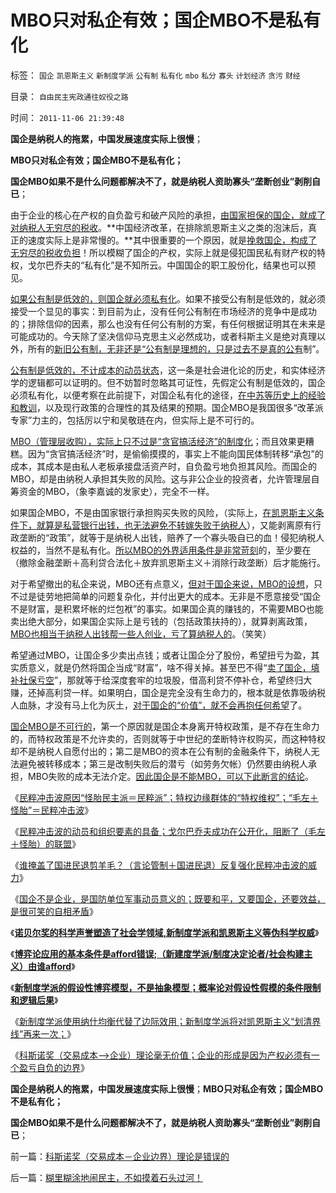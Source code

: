 # MBO只对私企有效；国企MBO不是私有化

标签： `国企` `凯恩斯主义` `新制度学派` `公有制` `私有化` `mbo` `私分` `寡头` `计划经济` `贪污` `财经` 

目录： `自由民主宪政通往奴役之路`

时间： `2011-11-06 21:39:48`

**国企是纳税人的拖累，中国发展速度实际上很慢**；

**MBO只对私企有效；国企MBO不是私有化；**

**国企MBO如果不是什么问题都解决不了，就是纳税人资助寡头“垄断创业”剥削自已**；

由于企业的核心在产权的自负盈亏和破产风险的承担，[由国家担保的国企，就成了对纳税人无穷尽的税收](../../../2008/8/1/亏损国企不破产，中国大动脉失血.md)。**中国经济改革，在排除凯恩斯主义之类的泡沫后，真正的速度实际上是非常慢的。**其中很重要的一个原因，就是[挽救国企，构成了无穷尽的税收负担](../../../2009/2/21/进化论：死亡是为了生存，经济中的淘汰和破产.md)！所以模糊了国企的产权，实际上就是侵犯国民私有财产权的特权，戈尔巴乔夫的“私有化”是不知所云。中国国企的职工股份化，结果也可以预见。

[如果公有制是低效的，则国企就必须私有化](../../../2011/1/19/米塞斯原理与百年中国历史错误.md)。如果不接受公有制是低效的，就必须接受一个显见的事实：到目前为止，没有任何公有制在市场经济的竞争中是成功的；排除信仰的因素，那么也没有任何公有制的方案，有任何根据证明其在未来是可能成功的。今天除了坚决信仰马克思主义必然成功，或者科斯主义是绝对真理以外，所有的[新旧公有制，无非还是“公有制是理想的，只是过去不是真的公有](../../../2011/10/24/新制度学派使用纳什均衡代替了边际效用.md)制”。

[公有制是低效的，不计成本的动员状态](../../../2010/11/2/“垄断是否合理”与“是否应干预垄断”.md)，这一条是社会进化论的历史，和实体经济学的逻辑都可以证明的。但不妨暂时忽略其可证性，先假定公有制是低效的，国企必须私有化，以便考察在此前提下，对国企私有化的途径，[在中苏等历史上的经验和教训](../../../2011/2/11/边际退出成本和休克疗法.md)，以及现行政策的合理性的其及结果的预期。国企MBO是我国很多“改革派专家”力主的，包括厉以宁和吴敬琏在内，但实际上是不可行的。

[MBO（管理层收购），实际上只不过是“贪官搞活经济”的制度化](../../../2010/1/27/中国的国企因为产权混乱而不可细分激励.md)；而且效果更糟糕。因为“贪官搞活经济”时，是偷偷摸摸的，事实上不能向国民体制转移“承包”的成本，其成本是由私人老板承接盘活资产时，自负盈亏地负担其风险。而国企的MBO，却是由纳税人承担其失败的风险。这与非公企业的投资者，允许管理层自筹资金的MBO，（象李嘉诚的发家史），完全不一样。

如果国企MBO，不是由国家银行承担购买失败的风险，（实际上，[在凯恩斯主义条件下，就算是私营银行出钱，也无法避免不转嫁失败于纳税人](../../../2009/8/13/改革关键的战区是银行造小造强承担责任的改革.md)），又能剥离原有行政垄断的“政策”，就等于是纳税人出钱，赔养了一个寡头吸自已的血！侵犯纳税人权益的，当然不是私有化。[所以MBO的外界适用条件是非常苛刻](../../../2009/8/8/政策是不能卖的，不值钱的国企根本卖不动.md)的，至少要在（撤除金融垄断＋高利贷合法化＋放弃凯恩斯主义＋消除行政垄断）后才能施行。

对于希望撤出的私企来说，MBO还有点意义，[但对于国企来说，MBO的设想](../../../2010/2/1/三聚氰胺事件反思公有制.md)，只不过是徒劳地把简单的问题复杂化，并付出更大的成本。无非是不愿意接受“国企不是财富，是积累坏帐的烂包袱”的事实。如果国企真的赚钱的，不需要MBO也能卖出绝大部分，如果国企实际上是亏钱的（包括政策扶持的），就算剥离政策，[MBO也相当于纳税人出钱帮一些人创业，亏了算纳税人的](../../../2008/9/21/三鹿股权提醒中国：国企MBO必须立刻停止!全部作废!.md)。（笑笑）

希望通过MBO，让国企多少卖出点钱；或者让国企分了股份，希望扭亏为盈，其实质意义，就是仍然将国企当成“财富”，啥不得关掉。甚至巴不得“[卖了国企，填补社保亏空](../../../2011/9/21/工薪所得税负可能世界第一！计划生育让养老体系崩溃！.md)”，那就等于给深度套牢的垃圾股，借高利贷不停补仓，希望终归大赚，还掉高利贷一样。如果明白，国企是完全没有生命力的，根本就是依靠吸纳税人血脉，才没有马上化为灰土，[对于国企的“价值”，就不会再抱任何希望](../../../2010/2/12/国企产权改革的两个步骤.md)了。

[国企MBO是不可行的](../../../2011/2/11/废除国企专营和垄断权，卖国将没门！.md)，第一个原因就是国企本身离开特权政策，是不存在生命力的，而特权政策是不允许卖的，否则就等于中世纪的垄断特许权购买，而这种特权却不是纳税人自愿付出的；第二是MBO的资本在公有制的金融条件下，纳税人无法避免被转移成本；第三是改制失败后的潜亏（如劳务欠帐）仍然要由纳税人承担，MBO失败的成本无法介定。[因此国企是不能MBO，可以下此断言的结论](../../../2011/2/11/废除国企专营和垄断权，卖国将没门！.md)。

《[民粹冲击波原因“怪胎民主派＝民粹派”；特权边缘群体的“特权维权”；“毛左＋怪胎”＝民粹冲击波](../../../2011/11/4/民粹冲击波的凶险和成因.md)》

《[民粹冲击波的动员和组织要素的具备；戈尔巴乔夫成功在公开化，阻断了（毛左＋怪胎）的联盟](../../../2011/11/5/民粹冲击波的动员和组织要素.md)》

《[谁掩盖了国进民退剪羊毛？（言论管制＋国进民退）反复强化民粹冲击波的威力](../../../2011/11/5/谁掩盖了国进民退的剪羊毛？.md)》

《[国企不是企业，是国防单位军事动员意义的；既要和平，又要国企，还要效益，是很可笑的自相矛盾](../../../2011/11/5/国企名“企”不是企业，国企是国防单位.md)》

《[**诺贝尔奖的科学声誉塑造了社会学领域,新制度学派和凯恩斯主义等伪科学权威**](../../../2011/10/7/诺贝尔奖的声誉塑造了新制度学派的权威.md)》

《[**博弈论应用的基本条件是afford错误;（新建度学派/制度决定论者/社会构建主义）由谁afford**](../../../2011/10/24/博弈论应用的基本条件是afford错误的损失.md)》

《[**新制度学派的假设性博弈模型，不是抽象模型；概率论对假设性假模的条件限制和逻辑后果**](../../../2011/10/24/新制度学派滥用数学，依赖于虚构的假设.md)》

《[新制度学派使用纳什均衡代替了边际效用；新制度学派将对凯恩斯主义“划清界线”再来一次；](../../../2011/10/24/新制度学派使用纳什均衡代替了边际效用.md)》

《[科斯诺奖（交易成本——>企业）理论毫无价值；企业的形成是因为产权必须有一个盈亏自负的边界](../../../2011/11/5/科斯诺奖（交易成本－企业边界）理论是错误的.md)》

**国企是纳税人的拖累，中国发展速度实际上很慢**；**MBO只对私企有效；国企MBO不是私有化；**

**国企MBO如果不是什么问题都解决不了，就是纳税人资助寡头“垄断创业”剥削自已**；



前一篇：[科斯诺奖（交易成本－企业边界）理论是错误的](../../../2011/11/5/科斯诺奖（交易成本－企业边界）理论是错误的.md)

后一篇：[糊里糊涂地闹民主，不如摸着石头过河！](../../../2011/11/6/糊里糊涂地闹民主，不如摸着石头过河！.md)